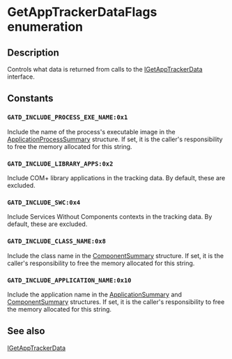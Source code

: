 # GetAppTrackerDataFlags enumeration

## Description

Controls what data is returned from calls to the [IGetAppTrackerData](https://learn.microsoft.com/windows/desktop/api/comsvcs/nn-comsvcs-igetapptrackerdata) interface.

## Constants

### `GATD_INCLUDE_PROCESS_EXE_NAME:0x1`

Include the name of the process's executable image in the [ApplicationProcessSummary](https://learn.microsoft.com/windows/desktop/api/comsvcs/ns-comsvcs-applicationprocesssummary) structure. If set, it is the caller's responsibility to free the memory allocated for this string.

### `GATD_INCLUDE_LIBRARY_APPS:0x2`

Include COM+ library applications in the tracking data. By default, these are excluded.

### `GATD_INCLUDE_SWC:0x4`

Include Services Without Components contexts in the tracking data. By default, these are excluded.

### `GATD_INCLUDE_CLASS_NAME:0x8`

Include the class name in the [ComponentSummary](https://learn.microsoft.com/windows/desktop/api/comsvcs/ns-comsvcs-componentsummary) structure. If set, it is the caller's responsibility to free the memory allocated for this string.

### `GATD_INCLUDE_APPLICATION_NAME:0x10`

Include the application name in the [ApplicationSummary](https://learn.microsoft.com/windows/desktop/api/comsvcs/ns-comsvcs-applicationsummary) and [ComponentSummary](https://learn.microsoft.com/windows/desktop/api/comsvcs/ns-comsvcs-componentsummary) structures. If set, it is the caller's responsibility to free the memory allocated for this string.

## See also

[IGetAppTrackerData](https://learn.microsoft.com/windows/desktop/api/comsvcs/nn-comsvcs-igetapptrackerdata)